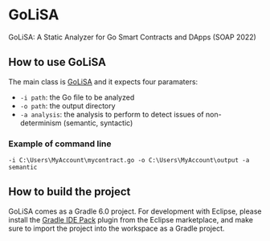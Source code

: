 # GoLiSA
GoLiSA: A Static Analyzer for Go Smart Contracts and DApps (SOAP 2022)

## How to use GoLiSA
The main class is [GoLiSA](go-lisa/src/main/java/it/unive/golisa/GoLiSA.java) and it expects four paramaters:
- `-i path`: the Go file to be analyzed
- `-o path`: the output directory
- `-a analysis`: the analysis to perform to detect issues of non-determinism (semantic, syntactic)

### Example of command line

`-i C:\Users\MyAccount\mycontract.go -o C:\Users\MyAccount\output -a semantic`

## How to build the project ##
GoLiSA comes as a Gradle 6.0 project. For development with Eclipse, please install the [Gradle IDE Pack](https://marketplace.eclipse.org/content/gradle-ide-pack) plugin from the Eclipse marketplace, and make sure to import the project into the workspace as a Gradle project.
